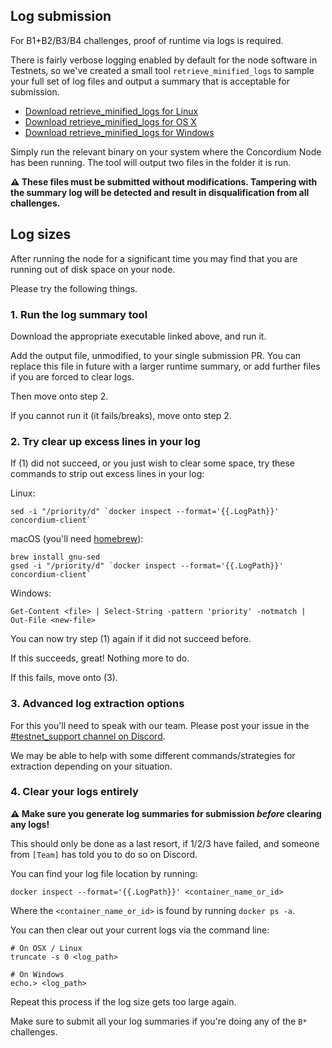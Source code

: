 
## Log submission

For B1+B2/B3/B4 challenges, proof of runtime via logs is required.

There is fairly verbose logging enabled by default for the node software in Testnets, so we've created a small tool `retrieve_minified_logs` to sample your full set of log files and output a summary that is acceptable for submission.

- [Download retrieve_minified_logs for Linux](https://client-distribution-testnet.concordium.com/retrieve_minified_logs-linux-v1)
- [Download retrieve_minified_logs for OS X](https://client-distribution-testnet.concordium.com/retrieve_minified_logs-macos-v1)
- [Download retrieve_minified_logs for Windows](https://client-distribution-testnet.concordium.com/retrieve_minified_logs-windows-v1.exe)


Simply run the relevant binary on your system where the Concordium Node has been running. The tool will output two files in the folder it is run.

**⚠️ These files must be submitted without modifications. Tampering with the summary log will be detected and result in disqualification from all challenges.**




## Log sizes

After running the node for a significant time you may find that you are running out of disk space on your node.

Please try the following things.

### 1. Run the log summary tool

Download the appropriate executable linked above, and run it.

Add the output file, unmodified, to your single submission PR. You can replace this file in future with a larger runtime summary, or add further files if you are forced to clear logs.

Then move onto step 2.

If you cannot run it (it fails/breaks), move onto step 2.


### 2. Try clear up excess lines in your log

If (1) did not succeed, or you just wish to clear some space, try these commands to strip out excess lines in your log:

Linux:
```
sed -i "/priority/d" `docker inspect --format='{{.LogPath}}' concordium-client`
```

macOS (you'll need [homebrew](https://brew.sh/)):
```
brew install gnu-sed
gsed -i "/priority/d" `docker inspect --format='{{.LogPath}}' concordium-client`
```

Windows:
```
Get-Content <file> | Select-String -pattern 'priority' -notmatch | Out-File <new-file>
```

You can now try step (1) again if it did not succeed before.

If this succeeds, great! Nothing more to do.

If this fails, move onto (3).


### 3. Advanced log extraction options

For this you'll need to speak with our team. Please post your issue in the [#testnet_support channel on Discord](https://discord.com/channels/667378330923696158/687313907500449849).

We may be able to help with some different commands/strategies for extraction depending on your situation.


### 4. Clear your logs entirely

**⚠️ Make sure you generate log summaries for submission _before_ clearing any logs!**

This should only be done as a last resort, if 1/2/3 have failed, and someone from `[Team]` has told you to do so on Discord.

You can find your log file location by running:

```
docker inspect --format='{{.LogPath}}' <container_name_or_id>
```

Where the `<container_name_or_id>` is found by running `docker ps -a`.

You can then clear out your current logs via the command line:

```
# On OSX / Linux
truncate -s 0 <log_path>

# On Windows
echo.> <log_path>
```

Repeat this process if the log size gets too large again.

Make sure to submit all your log summaries if you're doing any of the `B*` challenges.
